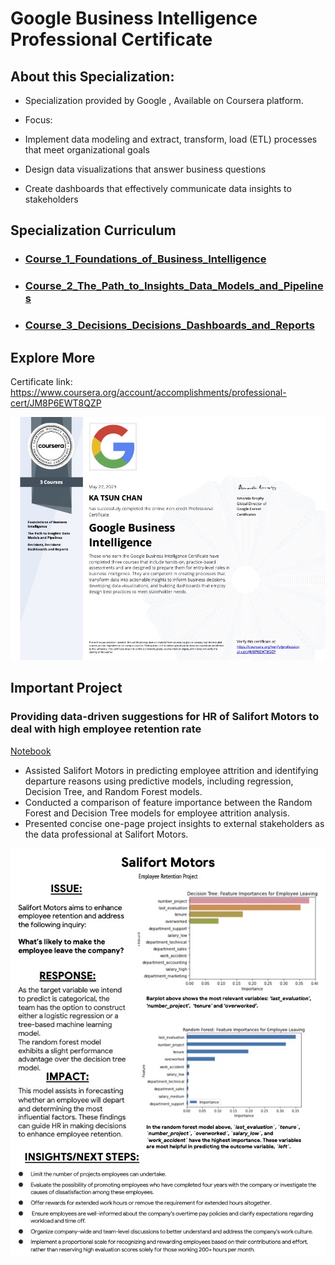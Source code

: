# Google Business Intelligence Professional Certificate
 
## About this Specialization:

+ Specialization provided by Google , Available on Coursera platform.

+ Focus:
 + Implement data modeling and extract, transform, load (ETL) processes that meet organizational goals 
 + Design data visualizations that answer business questions
 + Create dashboards that effectively communicate data insights to stakeholders




## Specialization Curriculum
+ ### [Course_1_Foundations_of_Business_Intelligence](https://github.com/ktchan33GBC/Google-Business-Intelligence-Professional-Certificate/tree/main/Course_1_Foundations_of_Business_Intelligence)
+ ### [Course_2_The_Path_to_Insights_Data_Models_and_Pipelines](https://github.com/ktchan33GBC/Google-Business-Intelligence-Professional-Certificate/tree/main/Course_2_The_Path_to_Insights_Data_Models_and_Pipelines)
+ ### [Course_3_Decisions_Decisions_Dashboards_and_Reports](https://github.com/ktchan33GBC/Google-Business-Intelligence-Professional-Certificate/tree/main/Course_3_Decisions_Decisions_Dashboards_and_Reports)




## Explore More
Certificate link: https://www.coursera.org/account/accomplishments/professional-cert/JM8P6EWT8QZP

![Certificate](https://github.com/ktchan33GBC/Google-Business-Intelligence-Professional-Certificate/blob/main/img/Specialization_Certificate_Coursera_Google_Business_Intelligence_Professional_Certificate.jpg)

<!-- USAGE EXAMPLES -->

## Important Project


### Providing data-driven suggestions for HR of Salifort Motors to deal with high employee retention rate
[Notebook](https://github.com/ktchan33GBC/Google-Advanced-Data-Analytics-Professional-Certificate/blob/main/Course_7_Google_Advanced_Data_Analytics_Capstone/Captstone_Proj_Salifort_Motors_employee_retention.ipynb)


+ Assisted Salifort Motors in predicting employee attrition and identifying departure reasons using predictive models, including regression, Decision Tree, and Random Forest models.
+ Conducted a comparison of feature importance between the Random Forest and Decision Tree models for employee attrition analysis.
+ Presented concise one-page project insights to external stakeholders as the data professional at Salifort Motors.


![Result](https://github.com/ktchan33GBC/Google-Advanced-Data-Analytics-Professional-Certificate/blob/main/Course_7_Google_Advanced_Data_Analytics_Capstone/result_executive_summary.jpg)


